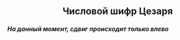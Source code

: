<h2 align="center">Числовой шифр Цезаря</h2> 
<h5 align="left">На данный момент, сдвиг происходит только влево</h5>
